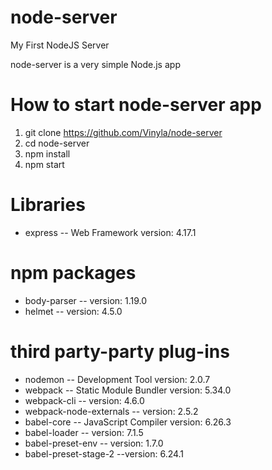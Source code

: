 # node-server
My First NodeJS Server

node-server is a very simple Node.js app

# How to start node-server app

1. git clone https://github.com/Vinyla/node-server
2. cd node-server
3. npm install
4. npm start

# Libraries
* express -- Web Framework version: 4.17.1

# npm packages
* body-parser -- version: 1.19.0
* helmet -- version: 4.5.0

# third party-party plug-ins
* nodemon -- Development Tool version: 2.0.7
* webpack -- Static Module Bundler version: 5.34.0
* webpack-cli -- version: 4.6.0
* webpack-node-externals -- version: 2.5.2
* babel-core -- JavaScript Compiler version: 6.26.3
* babel-loader -- version: 7.1.5
* babel-preset-env -- version: 1.7.0
* babel-preset-stage-2 --version: 6.24.1
